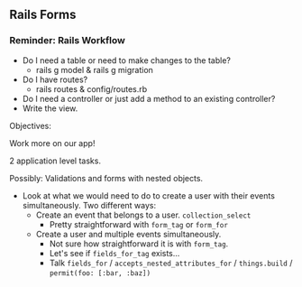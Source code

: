 ## Rails Forms

### Reminder: Rails Workflow

* Do I need a table or need to make changes to the table?
  * rails g model & rails g migration
* Do I have routes?
  * rails routes & config/routes.rb
* Do I need a controller or just add a method to an existing controller?
* Write the view.

Objectives:

Work more on our app!

2 application level tasks.

Possibly: Validations and forms with nested objects.

* Look at what we would need to do to create a user with their events simultaneously. Two different ways:
  * Create an event that belongs to a user. `collection_select`
    * Pretty straightforward with `form_tag` or `form_for`
  * Create a user and multiple events simultaneously.
    * Not sure how straightforward it is with `form_tag`.
    * Let's see if `fields_for_tag` exists...
    * Talk `fields_for` / `accepts_nested_attributes_for` / `things.build` / `permit(foo: [:bar, :baz])`
